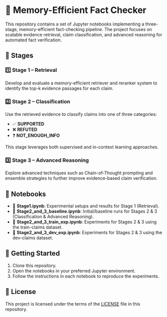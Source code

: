 # 🧠 Memory-Efficient Fact Checker

This repository contains a set of Jupyter notebooks implementing a three-stage, memory-efficient fact-checking pipeline. The project focuses on scalable evidence retrieval, claim classification, and advanced reasoning for automated fact verification.

## 🚦 Stages

### 1️⃣ Stage 1 – Retrieval
Develop and evaluate a memory-efficient retriever and reranker system to identify the top-k evidence passages for each claim.

### 2️⃣ Stage 2 – Classification
Use the retrieved evidence to classify claims into one of three categories:
- ✅ **SUPPORTED**
- ❌ **REFUTED**
- ❓ **NOT_ENOUGH_INFO**

This stage leverages both supervised and in-context learning approaches.

### 3️⃣ Stage 3 – Advanced Reasoning
Explore advanced techniques such as Chain-of-Thought prompting and ensemble strategies to further improve evidence-based claim verification.

## 📒 Notebooks

- 📗 **Stage1.ipynb**: Experimental setups and results for Stage 1 (Retrieval).
- 📘 **Stage2_and_3_baseline.ipynb**: Initial/baseline runs for Stages 2 & 3 (Classification & Advanced Reasoning).
- 📙 **Stage2_and_3_train_exp.ipynb**: Experiments for Stages 2 & 3 using the train-claims dataset.
- 📕 **Stage2_and_3_dev_exp.ipynb**: Experiments for Stages 2 & 3 using the dev-claims dataset.

## 🚀 Getting Started

1. Clone this repository.
2. Open the notebooks in your preferred Jupyter environment.
3. Follow the instructions in each notebook to reproduce the experiments.

## 📄 License

This project is licensed under the terms of the [LICENSE](LICENSE) file in this repository. 